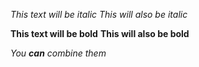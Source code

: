 *This text will be italic*
_This will also be italic_

**This text will be bold**
__This will also be bold__

*You __can__ combine them*
